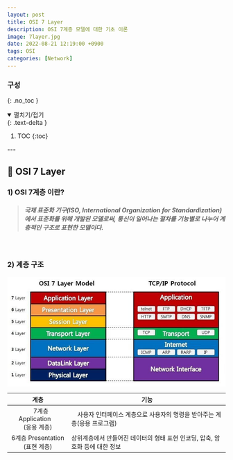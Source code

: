 ```yaml
---
layout: post
title: OSI 7 Layer
description: OSI 7계층 모델에 대한 기초 이론
image: 7layer.jpg
date: 2022-08-21 12:19:00 +0900
tags: OSI
categories: [Network]
---
```

### **구성**
{: .no_toc }
<details open markdown="block">
 <summary>펼치기/접기</summary>
 {: .text-delta }

1. TOC
{:toc}
</details>
---

## 📙 **OSI 7 Layer**
### **1) OSI 7계층 이란?**
><h5>국제 표준화 기구(ISO, International Organization for Standardization)에서  표준화를 위해 개발된 모델로써, 통신이 일어나는 절차를 기능별로 나누어 계층적인 구조로 표현한 모델이다.</h5>

&nbsp;

### **2) 계층 구조**
<img src="/images/7layer.jpg" align="center">


|계층|기능|
|:-----:|----|
|&emsp;7계층 Application&emsp;<br>(응용 계층)|&emsp;사용자 인터페이스 계층으로 사용자의 명령을 받아주는 계층(응용 프로그램)&emsp;|
|6계층 Presentation<br>(표현 계층)| 상위계층에서 만들어진 데이터의 형태 표현 인코딩, 압축, 암호화 등에 대한 정보|
